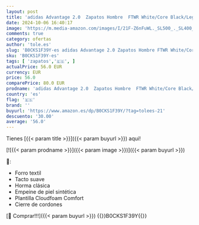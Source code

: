 ```yaml
---
layout: post
title: 'adidas Advantage 2.0  Zapatos Hombre  FTWR White/Core Black/Legend Ink  49 EU'
date: 2024-10-06 16:40:17
image: 'https://m.media-amazon.com/images/I/21F-Z6nFuWL._SL500_._SL400_.jpg'
comments: true
category: ofertas
author: 'tole.es'
slug: 'B0CKS1F39Y-es adidas Advantage 2.0 Zapatos Hombre FTWR White/Core...'
sku: 'B0CKS1F39Y-es'
tags: [ 'zapatos','🇪🇸', ]
actualPrice: 56.0 EUR
currency: EUR
price: 56.0
comparePrice: 80.0 EUR
prodname: 'adidas Advantage 2.0  Zapatos Hombre  FTWR White/Core Black/Legend Ink  49 EU'
country: 'es'
flag: '🇪🇸'
brand: ''
buyurl: 'https://www.amazon.es/dp/B0CKS1F39Y/?tag=tolees-21'
descuento: '30.00'
average: '56.0'
---
```


Tienes [{{< param title >}}]({{< param buyurl >}}) aqui!

[![{{< param prodname >}}]({{< param image >}})]({{< param buyurl >}})

🔎:

- Forro textil
- Tacto suave
- Horma clásica
- Empeine de piel sintética
- Plantilla Cloudfoam Comfort
- Cierre de cordones

[🛒 Comprar!!!]({{< param buyurl >}})
{{<world>}}B0CKS1F39Y{{</world>}}
